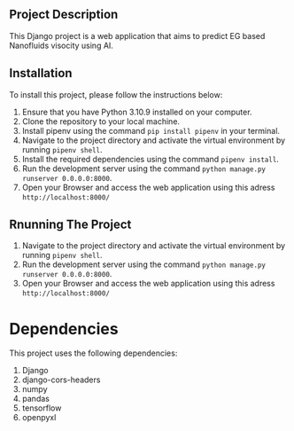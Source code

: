 ## Project Description
This Django project is a web application that aims to predict EG based Nanofluids visocity using AI.


## Installation
To install this project, please follow the instructions below:

1. Ensure that you have Python 3.10.9 installed on your computer.
2. Clone the repository to your local machine.
3. Install pipenv using the command `pip install pipenv` in your terminal.
3. Navigate to the project directory and activate the virtual environment by running `pipenv shell`.
4. Install the required dependencies using the command `pipenv install`.
5. Run the development server using the command `python manage.py runserver 0.0.0.0:8000`.
6. Open your Browser and access the web application using this adress `http://localhost:8000/`

## Rnunning The Project

1. Navigate to the project directory and activate the virtual environment by running `pipenv shell`.
2. Run the development server using the command `python manage.py runserver 0.0.0.0:8000`.
3. Open your Browser and access the web application using this adress `http://localhost:8000/`


# Dependencies
This project uses the following dependencies:

1. Django
2. django-cors-headers
3. numpy 
4. pandas
5. tensorflow
6. openpyxl
